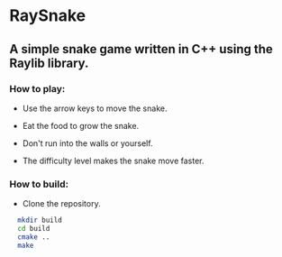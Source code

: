 # RaySnake

## A simple snake game written  in C++ using the Raylib library.

### How to play:

- Use the arrow keys to move the snake.
- Eat the food to grow the snake.
- Don't run into the walls or yourself.

- The difficulty level makes the snake move faster.

### How to build:

- Clone the repository.

```bash
  mkdir build
  cd build
  cmake ..
  make   
    
```
